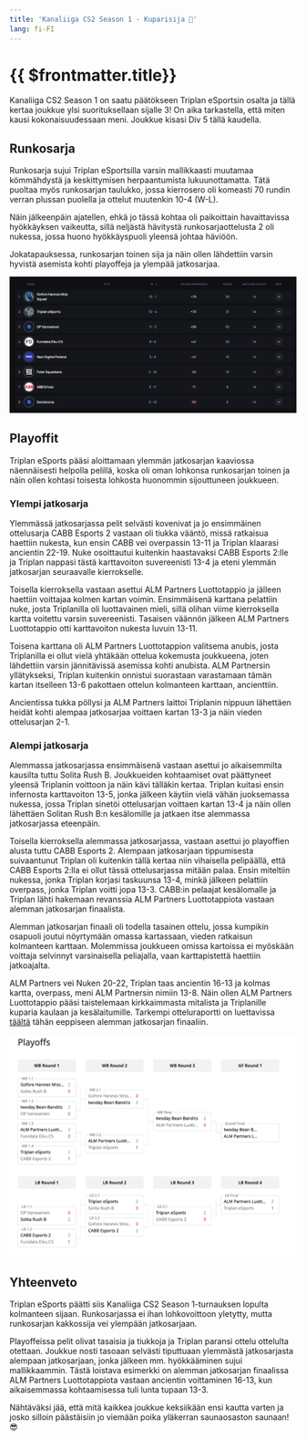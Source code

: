 ```yaml
---
title: 'Kanaliiga CS2 Season 1 - Kuparisija 🥉'
lang: fi-FI
---
```


# {{ $frontmatter.title}}

Kanaliiga CS2 Season 1 on saatu päätökseen Triplan eSportsin osalta ja tällä kertaa joukkue ylsi suorituksellaan sijalle 3! On aika tarkastella, että miten kausi kokonaisuudessaan meni. Joukkue kisasi Div 5 tällä kaudella.

## Runkosarja

Runkosarja sujui Triplan eSportsilla varsin mallikkaasti muutamaa kömmähdystä ja keskittymisen herpaantumista lukuunottamatta. Tätä puoltaa myös runkosarjan taulukko, jossa kierrosero oli komeasti 70 rundin verran plussan puolella ja ottelut muutenkin 10-4 (W-L).

Näin jälkeenpäin ajatellen, ehkä jo tässä kohtaa oli paikoittain havaittavissa hyökkäyksen vaikeutta, sillä neljästä hävitystä runkosarjaottelusta 2 oli nukessa, jossa huono hyökkäyspuoli yleensä johtaa häviöön.

Jokatapauksessa, runkosarjan toinen sija ja näin ollen lähdettiin varsin hyvistä asemista kohti playoffeja ja ylempää jatkosarjaa.

![Runkosarjan taulukko](../images/kanaliiga-cs2-season-1/kanaliiga-cs2-season-1-runkosarja.png)

## Playoffit

Triplan eSports pääsi aloittamaan ylemmän jatkosarjan kaaviossa näennäisesti helpolla pelillä, koska oli oman lohkonsa runkosarjan toinen ja näin ollen kohtasi toisesta lohkosta huonommin sijouttuneen joukkueen.

### Ylempi jatkosarja

Ylemmässä jatkosarjassa pelit selvästi kovenivat ja jo ensimmäinen ottelusarja CABB Esports 2 vastaan oli tiukka vääntö, missä ratkaisua haettiin nukesta, kun ensin CABB vei overpassin 13-11 ja Triplan klaarasi ancientin 22-19. Nuke osoittautui kuitenkin haastavaksi CABB Esports 2:lle ja Triplan nappasi tästä karttavoiton suvereenisti 13-4 ja eteni ylemmän jatkosarjan seuraavalle kierrokselle.

Toisella kierroksella vastaan asettui ALM Partners Luottotappio ja jälleen haettiin voittajaa kolmen kartan voimin. Ensimmäisenä karttana pelattiin nuke, josta Triplanilla oli luottavainen mieli, sillä olihan viime kierroksella kartta voitettu varsin suvereenisti. Tasaisen väännön jälkeen ALM Partners Luottotappio otti karttavoiton nukesta luvuin 13-11.

Toisena karttana oli ALM Partners Luottotappion valitsema anubis, josta Triplanilla ei ollut vielä yhtäkään ottelua kokemusta joukkueena, joten lähdettiin varsin jännitävissä asemissa kohti anubista. ALM Partnersin yllätykseksi, Triplan kuitenkin onnistui suorastaan varastamaan tämän kartan itselleen 13-6 pakottaen ottelun kolmanteen karttaan, ancienttiin.

Ancientissa tukka pöllysi ja ALM Partners laittoi Triplanin nippuun lähettäen heidät kohti alempaa jatkosarjaa voittaen kartan 13-3 ja näin vieden ottelusarjan 2-1.

### Alempi jatkosarja

Alemmassa jatkosarjassa ensimmäisenä vastaan asettui jo aikaisemmilta kausilta tuttu Solita Rush B. Joukkueiden kohtaamiset ovat päättyneet yleensä Triplanin voittoon ja näin kävi tälläkin kertaa. Triplan kuitasi ensin infernosta karttavoiton 13-5, jonka jälkeen käytiin vielä vähän juoksemassa nukessa, jossa Triplan sinetöi ottelusarjan voittaen kartan 13-4 ja näin ollen lähettäen Solitan Rush B:n kesälomille ja jatkaen itse alemmassa jatkosarjassa eteenpäin.

Toisella kierroksella alemmassa jatkosarjassa, vastaan asettui jo playoffien alusta tuttu CABB Esports 2. Alempaan jatkosarjaan tippumisesta suivaantunut Triplan oli kuitenkin tällä kertaa niin vihaisella pelipäällä, että CABB Esports 2:lla ei ollut tässä ottelusarjassa mitään palaa. Ensin miteltiin nukessa, jonka Triplan korjasi taskuunsa 13-4, minkä jälkeen pelattiin overpass, jonka Triplan voitti jopa 13-3. CABB:in pelaajat kesälomalle ja Triplan lähti hakemaan revanssia ALM Partners Luottotappiota vastaan alemman jatkosarjan finaalista.

Alemman jatkosarjan finaali oli todella tasainen ottelu, jossa kumpikin osapuoli joutui nöyrtymään omassa kartassaan, vieden ratkaisun kolmanteen karttaan. Molemmissa joukkueen omissa kartoissa ei myöskään voittaja selvinnyt varsinaisella peliajalla, vaan karttapistettä haettiin jatkoajalta.

ALM Partners vei Nuken 20-22, Triplan taas ancientin 16-13 ja kolmas kartta, overpass, meni ALM Partnersin nimiin 13-8. Näin ollen ALM Partners Luottotappio pääsi taistelemaan kirkkaimmasta mitalista ja Triplanille kuparia kaulaan ja kesälaitumille. Tarkempi otteluraportti on luettavissa [täältä](../match-reports/kanaliiga-cs2-season-1/ALM-Partners-Luottotappio_20240423.md) tähän eeppiseen alemman jatkosarjan finaaliin.

![Playoffien kaavio](../images/kanaliiga-cs2-season-1/kanaliiga-cs2-season-1-playoffs.png)

## Yhteenveto

Triplan eSports päätti siis Kanaliiga CS2 Season 1-turnauksen lopulta kolmanteen sijaan. Runkosarjassa ei ihan lohkovoittoon yletytty, mutta runkosarjan kakkossija vei ylempään jatkosarjaan.

Playoffeissa pelit olivat tasaisia ja tiukkoja ja Triplan paransi ottelu ottelulta otettaan. Joukkue nosti tasoaan selvästi tiputtuaan ylemmästä jatkosarjasta alempaan jatkosarjaan, jonka jälkeen mm. hyökkääminen sujui mallikkaammin. Tästä loistava esimerkki on alemman jatkosarjan finaalissa ALM Partners Luottotappiota vastaan ancientin voittaminen 16-13, kun aikaisemmassa kohtaamisessa tuli lunta tupaan 13-3.

Nähtäväksi jää, että mitä kaikkea joukkue keksiikään ensi kautta varten ja josko silloin päästäisiin jo viemään poika yläkerran saunaosaston saunaan! 😎
